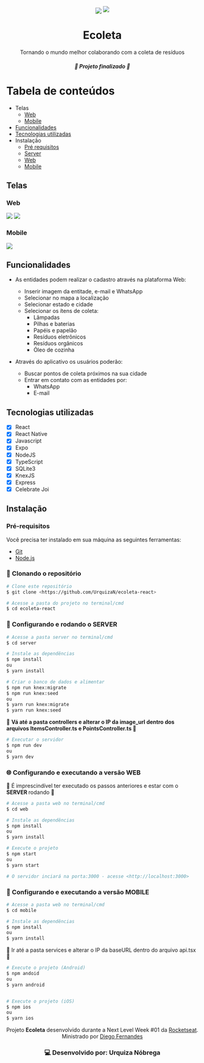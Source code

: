 <p align="center" >
<img align="center" src="/assets/banner.svg" />
<a href="https://www.linkedin.com/in/urquiza-n%C3%B3brega-b999a1105/"><img src="https://img.shields.io/badge/LinkedIn-Urquiza%20N%C3%B3brega-blue"></a>
</p>
<h1 align="center">Ecoleta</h1>
<p align="center">Tornando o mundo melhor colaborando com a coleta de resíduos</p>

<h5 align="center"> 🚀 Projeto finalizado 🚀 </h5>

Tabela de conteúdos
=================
<!--ts-->
   * Telas
      * [Web](#telas)
      * [Mobile](#mobile)
   * [Funcionalidades](#funcionalidades)
   * [Tecnologias utilizadas](#tecnologias-utilizadas)
   * Instalação
      * [Pré requisitos](#pré-requisitos)
      * [Server](#server)
      * [Web](#web)
      * [Mobile](#mobile)
<!--te-->

## Telas
### Web
<img src="assets/home-screen.svg" />
<img src="assets/register-screen.svg" />

### Mobile
<img src="assets/screen-mobile.svg" />

## Funcionalidades
- As entidades podem realizar o cadastro através na plataforma Web:
  - Inserir imagem da entitade, e-mail e WhatsApp
  - Selecionar no mapa a localização
  - Selecionar estado e cidade
  - Selecionar os ítens de coleta:
    - Lâmpadas
    - Pilhas e baterias
    - Papéis e papelão
    - Resíduos eletrônicos
    - Resíduos orgânicos
    - Óleo de cozinha

- Através do aplicativo os usuários poderão:
  - Buscar pontos de coleta próximos na sua cidade
  - Entrar em contato com as entidades por:
    - WhatsApp
    - E-mail

## Tecnologias utilizadas
- [x] React
- [x] React Native
- [x] Javascript
- [x] Expo
- [x] NodeJS
- [x] TypeScript
- [x] SQLite3
- [x] KnexJS
- [x] Express
- [x] Celebrate Joi

## Instalação

### Pré-requisitos
Você precisa ter instalado em sua máquina as seguintes ferramentas:
- [Git](https://git-scm.com)
- [Node.js](https://nodejs.org/en/) 

### 🎲 Clonando o repositório

```bash
# Clone este repositório
$ git clone <https://github.com/UrquizaN/ecoleta-react>

# Acesse a pasta do projeto no terminal/cmd
$ cd ecoleta-react
```
### 🚦 Configurando e rodando o SERVER

```bash
# Acesse a pasta server no terminal/cmd
$ cd server

# Instale as dependências
$ npm install
ou
$ yarn install

# Criar o banco de dados e alimentar
$ npm run knex:migrate
$ npm run knex:seed
ou
$ yarn run knex:migrate
$ yarn run knex:seed
```

🚨 <strong> Vá até a pasta controllers e alterar o IP da image_url dentro dos arquivos ItemsController.ts e PointsController.ts </strong> 🚨

```bash
# Executar o servidor
$ npm run dev
ou 
$ yarn dev

```

### 🌐 Configurando e executando a versão WEB
🚨 É imprescindível ter executado os passos anteriores e estar com o <strong> SERVER </strong> rodando 🚨
```bash
# Acesse a pasta web no terminal/cmd
$ cd web

# Instale as dependências
$ npm install
ou 
$ yarn install

# Execute o projeto
$ npm start
ou 
$ yarn start

# O servidor inciará na porta:3000 - acesse <http://localhost:3000>
```

### 📱 Configurando e executando a versão MOBILE
```bash
# Acesse a pasta web no terminal/cmd
$ cd mobile

# Instale as dependências
$ npm install
ou
$ yarn install
```
🚨 </strong> Ir até a pasta services e alterar o IP da baseURL dentro do arquivo api.tsx </strong> 🚨
```bash
# Execute o projeto (Android)
$ npm andoid
ou
$ yarn android


# Execute o projeto (iOS)
$ npm ios
ou
$ yarn ios
```

<p  align="center">Projeto <strong>Ecoleta</strong> desenvolvido durante a Next Level Week #01 da <a  href="https://rocketseat.com.br">Rocketseat</a>. Ministrado por <a href="https://github.com/diego3g"> Diego Fernandes </a></p>


<h3 align="center">
💻 Desenvolvido por: Urquiza Nóbrega
</h3>
